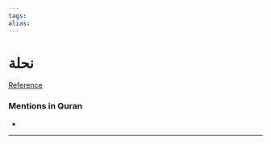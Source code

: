 ```yaml
---
tags: 
alias: 
---
```


# نحلة

[Reference](https://corpus.quran.com/concept.jsp?id=bee)

### Mentions in Quran
- 

---

